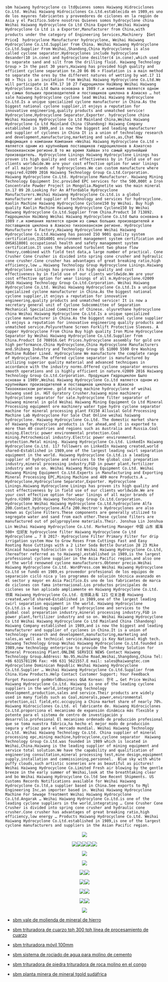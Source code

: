 
```
sbm haiwang hydrocyclone co ltdQuienes somos Haiwang Hidrociclones Co.Ltd. Weihai Haiwang Hidrociclones Co.Ltd.establecida en 1989,es uno de los mayores fabricantes y proveedores de ciclones en la región de Asia y el Pacífico.Sobre nosotros Quienes somos hydrocyclone china Weihai Haiwang Hydrocyclone Co Ltd China Exporter,Weihai Haiwang Hydrocyclone Co Ltd is a Exporter,Manufacturer from China,with products under the category of Engineering Services,Machinery 【Get Price】 hydrocyclone Manufacturer hydrocyclone, Weihai Haiwang Hydrocyclone Co.Ltd.Supplier from China. Weihai Haiwang Hydrocyclone Co.Ltd.Supplier From Weihai,Shandong,China Hydrocyclones is also called cyclone separator.Hydrocyclones include hydrocyclone desander(10 in.cone) and hydrocyclone desilter(4 in.cone),which used to separate sand and silt from the drilling fluid. Haiwang Technology Group > In the past 30 years,Haiwang has provided high quality and efficient cyclone separation te.20 06 06 > Floatation is a main method to separate the ores by the different natures of wetting by wat.17 11 08 > This is an invitation from Weihai Haiwang Hydrocyclone Co.Ltd.We will participate in 4TH.17 10 27 Гидроциклон HaiWang Weihai Haiwang Hydrocyclone Co.Ltd была основана в 1989 г.и компания является одном из самых больших производителей и поставщиков циклона в Азиаско … hot sale haiwang hydrocyclone cyclone lead Weihai Haiwang Hydrocyclone Co.Ltd.Is a unique specialized cyclone manufacturer in China.As the biggest national cyclone supplier,it enjoys a reputation for innovative engineering,quality products and unmatched service! Hydrocyclone,Hydrocyclone Separator,Exporter. hydrocyclone china Weihai Haiwang Hydrocyclone Co Ltd Mainland China,Weihai Haiwang Hydrocyclone Co Ltd Mainland China (Shandong) Haiwang Company established in 1989,and is now the biggest and leading manufacturer and supplier of cyclones in China It is a union of technology research and development,manufacturing,marketing and sales,as,Chat Now Информация о компании Компания «Weihai Haiwang Hydrocyclone Co.Ltd » является одним из крупнейшив поставщиков гидроциклонов в Азиатско Тихоокеанском регионе.В то же время Хайван это самый крупнейший производитель. Hydrocyclone Linings Haiwang Hydrocyclone Linings has proven its high quality and cost effectiveness by in field use of our clients worldwide.We are your cost effective option for wear linings of all major brands of hydrocyclones.We can custom manufacture where required.©2009 2016 Haiwang Technology Group Co.Ltd.Corporation. Haiwang Hydrocyclone Co.Ltd. Hydrocyclone Manufacturer. Haiwang Mining Technology Equipment Inc.provided EPC services for the 500,000t a Iron Concentrate Powder Project in Mongolia.Magnetite was the main mineral in.17 09 20.Looking For An Affordable Hydrocyclone Manufacturers.Weihai Haiwang Hydrocyclone Co.Ltd.is a global manufacturer and supplier of technology and services for hydrocyclone. Kaolin Machine Haiwang Hydrocyclone Cyclone150 by Weihai. Buy high quality Kaolin Machine Haiwang Hydrocyclone Cyclone150 by Weihai Haiwang Hydrocyclone Co.Ltd.Supplier from China.Product Id 713892. Гидроциклон HaiWang Weihai Haiwang Hydrocyclone Co.Ltd была основана в 1989 г.и компания является одном из самых больших производителей и поставщиков циклона в Азиаско тихоокеанском регионе. Hydrocyclone Manufacturer & Factory,Haiwang Hydrocyclone Weihai Haiwang Hydrocyclone Co.Ltd.Haiwang has passed ISO 9001 quality system certification,ISO14001 environment management system certification and OHSAS18001 occupational health and safety management system certification.It uses the advanced turbulent two phase flow theory,combined with field test data,a large number of practical. Cone Crusher Cone Crusher is divided into spring cone crusher and hydraulic cone crusher.Cone crusher has advantages of great breaking ratio,high efficiency,low … Haiwang Technology Group Hydrocyclone Linings.Haiwang Hydrocyclone Linings has proven its high quality and cost effectiveness by in field use of our clients worldwide.We are your cost effective option for wear linings of all m.Hydrocyclone.©2009 2016 Haiwang Technology Group Co.Ltd.Corporation. Weihai Haiwang Hydrocyclone Co.Ltd. Weihai Haiwang Hydrocyclone Co.Ltd.Is a unique specialized cyclone manufacturer in China.As the biggest national cyclone supplier,it enjoys a reputation for innovative engineering,quality products and unmatched service! It is now a secretary general unit of Cyclone Subcommittee of Separation Mechanical Specialized Committee of Chinese. olyurethane hydrocyclone china Weihai Haiwang Hydrocyclone Co.Ltd.Is a unique specialized cyclone manufacturer in China.As the biggest national cyclone supplier it enjoys a reputation for innovative engineering quality products and unmatched service.Polyurethane Screen Forklift Protective Sleeves. A Copper Hydrocyclone From China Buy high quality Iron Mine Hydrocyclone Separator by Weihai Haiwang Hydrocyclone Co.Ltd.Supplier from China.Product Id 708916.Get Prices.hydrocyclone assembly for gold ore high performance.China Hydrocyclone,China Hydrocyclone Manufacturers and.Shibang Industry and Technology Group US $1000 5500 Ore Washing Machine Rubber Lined. Hydrocyclone We manufacture the complete range of Hydrocyclone.The offered cyclone separator is manufactured by utilizing superior quality material and advanced techniques in accordance with the industry norms.Offered cyclone separator ensures smooth operations and is highly efficient in nature.©2009 2016 Haiwang Technology Group Co.Ltd.Corporation. Продукция Гидроциклон Было основан в 1989г,Weihai Haiwang Hydrocyclone Co.Ltd является одном из крупнейших производителей и поставщиков циклона в Азиаско Тихоокеанском регионе. gold mining machine hydrocyclone of weihai haiwang used in. HGT Gyratory Crusher.haiwang mine machinery hydrocyclone separator for sale.hydrocyclone filter separator of haiwang mineral in gold Weihai Haiwang Mining Equipment Co Ltd Mineral Processing equipment ore machinery water type hydro cyclone separator machine for mineral processing plant FX150 Alluvial Gold Processing Machine Lab Hydrocyclone For Sale Chat Online weihai haiwang hydrocyclone. Haiwang Hydrocyclone Co.Ltd. The domestic market share of Haiwang hydrocyclone products is far ahead,and it is exported to more than 40 countries and regions such as Australia and Russia.Coal mining.Electric power environmental protection.Coal mining.Petrochemical industry.Electric power environmental protection.Metal mining. Haiwang Hydrocyclone Co.Ltd. LinkedIn Haiwang Hydrocyclone Co.Ltd. 117 followers on LinkedIn Haiwang created,world shared—Established in 1989,one of the largest leading swirl separation equipment in the world. Haiwang Hydrocyclone Co.Ltd.is a leading supplier of hydrocyclone and services to the global coal preparation industry,mineral processing industry,FGD in power plant,fertilizer industry and so on. Weihai Haiwang Mining Equipment Co.Ltd. Weihai Haiwang Mining Equipment Co.Ltd.Experts in Manufacturing and Exporting Mineral Processing EPC,Mining Machine and 409 more Products.A … Hydrocyclone,Hydrocyclone Separator,Exporter. Hydrocyclone Linings.Haiwang Hydrocyclone Linings has proven its high quality and cost effectiveness by in field use of our clients worldwide.We are your cost effective option for wear linings of all major brands of hydro.©2009 2016 Haiwang Technology Group Co.Ltd.Corporation. Hydrocyclone Weihai Haiwang Hydrocyclone Co.Ltd.hydrocyclone Alfa 200.Contact.hydrocyclone.Alfa 200.Hectron's Hydrocyclones are also known as Cyclone Filters.These components are generally utilized to segregate water and sand from each other.These cyclone filters are manufactured out of polypropylene materials.Their. Jonshua Lin Jonshua Lin Weihai Haiwang Hydrocyclone Co.Ltd. Marketing Manager 中国 山东 威海 500+ 位好友 hydrocyclone filter Haiwang Hydrocyclone Co Ltd Hydrocyclone … 7 8 2017· Hydrocyclone Filter Primary Filter for drip irrigation system How to Grow Roses From Cuttings Fast and Easy Rooting Rose Cuttings with a 2 Liter Soda Bottle Duration 28 23 Mike Kincaid haiwang hidrociclón co ltd Weihai Haiwang Hydrocyclone Co.Ltd,(hereafter referred as to Haiwang),established in 1989,is the largest professional cyclone supplier in the Asia Pacific region,and also one of the world renowned cyclone manufacturers.Obtener precio.Weihai Haiwang Hydrocyclone Co.Ltd. WordPress.com Weihai Haiwang Hydrocyclone Co.Ltd se fundó en 1989,es proveedor profesional de los equipos de separación cicló nica y los programas de solución técnica avanzado en el sector y mayor en Asia Pacífico.Es uno de los fabricantes de marca de ciclones con fama internacional.Los productos principales de ciclones se han aplicado ampliamente en Haiwang Hydrocyclone Co.Ltd. 领英 Haiwang Hydrocyclone Co.Ltd. 在领英上有 121 位关注者 Haiwang created,world shared—Established in 1989,one of the largest leading swirl separation equipment in the world. Haiwang Hydrocyclone Co.Ltd.is a leading supplier of hydrocyclone and services to the global coal preparation industry,mineral processing industry,FGD in power plant,fertilizer industry and so on. Weihai Haiwang Hydrocyclone Co Ltd Weihai Haiwang Hydrocyclone Co Ltd Mainland China (Shandong) Haiwang Company established in 1989,and is now the biggest and leading manufacturer and supplier of cyclones in China.It is a union of technology research and development,manufacturing,marketing and sales,as well as technical service.Haiwang is Key National High tech. Haiwang Technology Group Weihai Haiwang Hydrocyclone Co.Ltd.founded in 1989,new technology enterprise to provide the Turnkey Solution for Mineral Processing Plant.ONLINE SERVICE NEWS Contact Haiwang Technology Group.Address: No.95,Huihe Road,Weihai,Shangdong,China Tel: +86 6315781196 Fax: +86 631 5621557.E mail: sales@haiwangtec.com Hydrocyclone Dominican Republic Weihai Haiwang Hydrocyclone Co.Ltd.Supplier … Weihai Haiwang Hydrocyclone Co.Ltd.Supplier from China.View Products.Help Contact Customer Support; Your Feedback Forgot Password go4WorldBusiness Q&A Korean: 한국 … Get Price Weihai Haiwang Hydrocyclone Co.Ltd. Haiwang is one of the leading cyclone suppliers in the world,integrating technology development,production,sales and service.Their products are widely used in many fields such as Coal,minerals,power,environmental protection,oil field,etc.occupying a China market share of nearly 70%. Haiwang Hidrociclones Co.Ltd. el fabricante de. Haiwang Hidrociclones Co.Ltd.proporciona el mecanismo de expansión dinámica más flexible y potente para el sistema de centro de investigación y desarrollo.profesional El mecanismo ordenado de producción profesional que se toma nuestra fábrica,ha hecho el mejor modo de producción segura y eficaz para el mercado mundial. Weihai Haiwang Technology Co.Ltd. Weihai Haiwang Technology Co.Ltd. China supplier of mineral processing epc,mining machine,hydrocyclone,cyclone separator  Haiwang Technology Group Co.Ltd.was founded in 1989 which is located in Weihai,China.Haiwang is the leading supplier of mining equipment and service total solution.We have the capability and qualification of engineering consultation,mineral processing test,mine design,equipment supply,installation and commissioning,personnel.  Blue sky with white puffy clouds,such artistic sceneries are as beautiful as pictures! Weihai Haiwang Hydrocyclone Co.Limited Fresh air blowing by the gentle breeze in the early summer of Weihai,look at the breathtaking clear and bo Weihai Haiwang Hydrocyclone Co.ltd See Recent Shipments. US Customs Records Notifications available for Weihai Haiwang Hydrocyclone Co.ltd,a supplier based in China.See exports to Mgl Engineering Inc,an importer based in. Weihai Haiwang Hydrocyclone Machine For Sewage Treatment Weihai Haiwang Hydrocyclone Co.Ltd.Angarak … Weihai Haiwang Hydrocylone Co.Ltd.is one of the leading cyclone suppliers in the world,integrating … Cone Crusher Cone Crusher is divided into spring cone crusher and hydraulic cone crusher.Cone crusher has advantages of great breaking ratio,high efficiency,low energy … Products Haiwang Hydrocyclone Co.Ltd. Weihai Haiwang Hydrocyclone Co.Ltd.established in 1989,is one of the largest cyclone manufacturers and suppliers in the Asian Pacific region. 
```

<div align="center">

<a href="https://es-crusher.shibang-china.com/github&k=sbm+haiwang+hydrocyclone+co+ltd"><img src="https://static.shibang-china.com/es/crusher/logo.jpg"></a>

<a href="https://es-crusher.shibang-china.com/github&k=sbm+haiwang+hydrocyclone+co+ltd"><img src="https://static.shibang-china.com/es/crusher/index.jpg"></a><a href="https://es-crusher.shibang-china.com/material.htmlgithub&k=sbm+haiwang+hydrocyclone+co+ltd"><img src="https://static.shibang-china.com/es/crusher/material.jpg"></a><a href="https://es-crusher.shibang-china.com/application.htmlgithub&k=sbm+haiwang+hydrocyclone+co+ltd"><img src="https://static.shibang-china.com/es/crusher/application.jpg"></a><a href="https://es-crusher.shibang-china.com/aboutus.htmlgithub&k=sbm+haiwang+hydrocyclone+co+ltd"><img src="https://static.shibang-china.com/es/crusher/aboutus.jpg"></a><a href="https://es-crusher.shibang-china.com/contact.htmlgithub&k=sbm+haiwang+hydrocyclone+co+ltd"><img src="https://static.shibang-china.com/es/crusher/contact.jpg"></a>

<a href="https://es-crusher.shibang-china.com/github&k=sbm+haiwang+hydrocyclone+co+ltd"><img src="https://static.shibang-china.com/es/crusher/banner.jpg"></a>

<a href="https://swt.shibang-china.com/github&k=sbm+haiwang+hydrocyclone+co+ltd"><img src="https://static.shibang-china.com/es/crusher/text.jpg"></a>

<a href="https://swt.shibang-china.com/github&k=sbm+haiwang+hydrocyclone+co+ltd"><img src="https://static.shibang-china.com/es/crusher/chat.jpg"></a><a href="https://es-crusher.shibang-china.com/contact.htmlgithub&k=sbm+haiwang+hydrocyclone+co+ltd"><img src="https://static.shibang-china.com/es/crusher/message.jpg"></a>

<a href="https://es-crusher.shibang-china.com/products/pe.htmlgithub&k=sbm+haiwang+hydrocyclone+co+ltd"><img src="https://static.shibang-china.com/es/crusher/pe.jpg"></a><a href="https://es-crusher.shibang-china.com/products/pf.htmlgithub&k=sbm+haiwang+hydrocyclone+co+ltd"><img src="https://static.shibang-china.com/es/crusher/pf.jpg"></a>

<a href="https://es-crusher.shibang-china.com/products/hpt.htmlgithub&k=sbm+haiwang+hydrocyclone+co+ltd"><img src="https://static.shibang-china.com/es/crusher/hpt.jpg"></a><a href="https://es-crusher.shibang-china.com/products/vsi.htmlgithub&k=sbm+haiwang+hydrocyclone+co+ltd"><img src="https://static.shibang-china.com/es/crusher/vsi.jpg"></a>

<a href="https://es-crusher.shibang-china.com/products/klv.htmlgithub&k=sbm+haiwang+hydrocyclone+co+ltd"><img src="https://static.shibang-china.com/es/crusher/klv.jpg"></a><a href="https://es-crusher.shibang-china.com/products/portable.htmlgithub&k=sbm+haiwang+hydrocyclone+co+ltd"><img src="https://static.shibang-china.com/es/crusher/portable.jpg"></a>

<a href="https://swt.shibang-china.com/github&k=sbm+haiwang+hydrocyclone+co+ltd"><img src="https://static.shibang-china.com/es/crusher/case.jpg"></a>

</div>


* [sbm vale de molienda de mineral de hierro](sbm%20vale%20de%20molienda%20de%20mineral%20de%20hierro.md)

* [sbm trituradora de cuarzo tph 300 tph línea de procesamiento de cuarzo](sbm%20trituradora%20de%20cuarzo%20tph%20300%20tph%20l%C3%ADnea%20de%20procesamiento%20de%20cuarzo.md)

* [sbm trituradora móvil 100mm](sbm%20trituradora%20m%C3%B3vil%20100mm.md)

* [sbm sistema de rociado de agua para molino de cemento](sbm%20sistema%20de%20rociado%20de%20agua%20para%20molino%20de%20cemento.md)

* [sbm trituradora de piedra trituradora de roca molino en el congo](sbm%20trituradora%20de%20piedra%20trituradora%20de%20roca%20molino%20en%20el%20congo.md)

* [sbm planta minera de mineral tgold sudáfrica](sbm%20planta%20minera%20de%20mineral%20tgold%20sud%C3%A1frica.md)